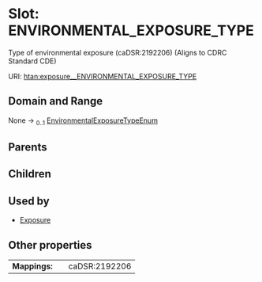 
# Slot: ENVIRONMENTAL_EXPOSURE_TYPE

Type of environmental exposure (caDSR:2192206) (Aligns to CDRC Standard CDE)

URI: [htan:exposure__ENVIRONMENTAL_EXPOSURE_TYPE](https://w3id.org/htan/exposure__ENVIRONMENTAL_EXPOSURE_TYPE)


## Domain and Range

None &#8594;  <sub>0..1</sub> [EnvironmentalExposureTypeEnum](EnvironmentalExposureTypeEnum.md)

## Parents


## Children


## Used by

 * [Exposure](Exposure.md)

## Other properties

|  |  |  |
| --- | --- | --- |
| **Mappings:** | | caDSR:2192206 |